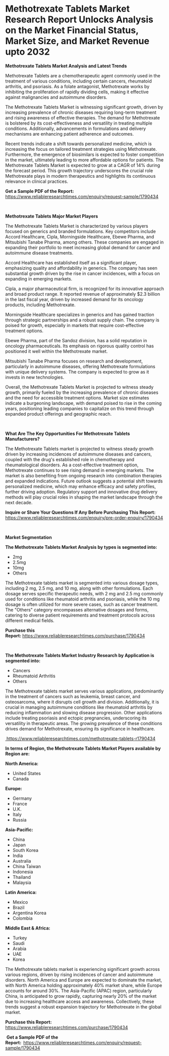 <p><h1>Methotrexate Tablets Market Research Report Unlocks Analysis on the Market Financial Status, Market Size, and Market Revenue upto 2032</h1></p><p><strong>Methotrexate Tablets Market Analysis and Latest Trends</strong></p>
<p><p>Methotrexate Tablets are a chemotherapeutic agent commonly used in the treatment of various conditions, including certain cancers, rheumatoid arthritis, and psoriasis. As a folate antagonist, Methotrexate works by inhibiting the proliferation of rapidly dividing cells, making it effective against malignancies and autoimmune disorders.</p><p>The Methotrexate Tablets Market is witnessing significant growth, driven by increasing prevalence of chronic diseases requiring long-term treatment and rising awareness of effective therapies. The demand for Methotrexate is bolstered by its cost-effectiveness and versatility in treating multiple conditions. Additionally, advancements in formulations and delivery mechanisms are enhancing patient adherence and outcomes.</p><p>Recent trends indicate a shift towards personalized medicine, which is increasing the focus on tailored treatment strategies using Methotrexate. Furthermore, the emergence of biosimilars is expected to foster competition in the market, ultimately leading to more affordable options for patients. The Methotrexate Tablets Market is expected to grow at a CAGR of 14% during the forecast period. This growth trajectory underscores the crucial role Methotrexate plays in modern therapeutics and highlights its continuous relevance in clinical practices.</p></p>
<p><strong>Get a Sample PDF of the Report:&nbsp;</strong> <a href="https://www.reliableresearchtimes.com/enquiry/request-sample/1790434?utm_campaign=2263&utm_medium=2&utm_source=Github&utm_content=ia&utm_term=19042025&utm_id=methotrexate-tablets">https://www.reliableresearchtimes.com/enquiry/request-sample/1790434</a></p>
<p>&nbsp;</p>
<p><strong>Methotrexate Tablets Major Market Players</strong></p>
<p><p>The Methotrexate Tablets Market is characterized by various players focused on generics and branded formulations. Key competitors include Accord Healthcare, Cipla, Morningside Healthcare, Ebewe Pharma, and Mitsubishi Tanabe Pharma, among others. These companies are engaged in expanding their portfolio to meet increasing global demand for cancer and autoimmune disease treatments.</p><p>Accord Healthcare has established itself as a significant player, emphasizing quality and affordability in generics. The company has seen substantial growth driven by the rise in cancer incidences, with a focus on expanding in emerging markets.</p><p>Cipla, a major pharmaceutical firm, is recognized for its innovative approach and broad product range. It reported revenue of approximately $2.3 billion in the last fiscal year, driven by increased demand for its oncology products, including Methotrexate.</p><p>Morningside Healthcare specializes in generics and has gained traction through strategic partnerships and a robust supply chain. The company is poised for growth, especially in markets that require cost-effective treatment options.</p><p>Ebewe Pharma, part of the Sandoz division, has a solid reputation in oncology pharmaceuticals. Its emphasis on rigorous quality control has positioned it well within the Methotrexate market.</p><p>Mitsubishi Tanabe Pharma focuses on research and development, particularly in autoimmune diseases, offering Methotrexate formulations with unique delivery systems. The company is expected to grow as it invests in new technologies.</p><p>Overall, the Methotrexate Tablets Market is projected to witness steady growth, primarily fueled by the increasing prevalence of chronic diseases and the need for accessible treatment options. Market size estimates indicate a burgeoning landscape, with demand poised to rise in the coming years, positioning leading companies to capitalize on this trend through expanded product offerings and geographic reach.</p></p>
<p>&nbsp;</p>
<p><strong>What Are The Key Opportunities For Methotrexate Tablets Manufacturers?</strong></p>
<p><p>The Methotrexate Tablets market is projected to witness steady growth driven by increasing incidences of autoimmune diseases and cancers, coupled with the drug's established role in chemotherapy and rheumatological disorders. As a cost-effective treatment option, Methotrexate continues to see rising demand in emerging markets. The market is also benefiting from ongoing research into combination therapies and expanded indications. Future outlook suggests a potential shift towards personalized medicine, which may enhance efficacy and safety profiles, further driving adoption. Regulatory support and innovative drug delivery methods will play crucial roles in shaping the market landscape through the next decade.</p></p>
<p><strong>Inquire or Share Your Questions If Any Before Purchasing This Report:</strong> <a href="https://www.reliableresearchtimes.com/enquiry/pre-order-enquiry/1790434?utm_campaign=2263&utm_medium=2&utm_source=Github&utm_content=ia&utm_term=19042025&utm_id=methotrexate-tablets">https://www.reliableresearchtimes.com/enquiry/pre-order-enquiry/1790434</a></p>
<p>&nbsp;</p>
<p><strong>Market Segmentation</strong></p>
<p><strong>The Methotrexate Tablets Market Analysis by types is segmented into:</strong></p>
<p><ul><li>2mg</li><li>2.5mg</li><li>10mg</li><li>Others</li></ul></p>
<p><p>The Methotrexate tablets market is segmented into various dosage types, including 2 mg, 2.5 mg, and 10 mg, along with other formulations. Each dosage serves specific therapeutic needs, with 2 mg and 2.5 mg commonly used for conditions like rheumatoid arthritis and psoriasis, while the 10 mg dosage is often utilized for more severe cases, such as cancer treatment. The "Others" category encompasses alternative dosages and forms, catering to diverse patient requirements and treatment protocols across different medical fields.</p></p>
<p><strong>Purchase this Report:&nbsp;</strong><a href="https://www.reliableresearchtimes.com/purchase/1790434?utm_campaign=2263&utm_medium=2&utm_source=Github&utm_content=ia&utm_term=19042025&utm_id=methotrexate-tablets">https://www.reliableresearchtimes.com/purchase/1790434</a></p>
<p>&nbsp;</p>
<p><strong>The Methotrexate Tablets Market Industry Research by Application is segmented into:</strong></p>
<p><ul><li>Cancers</li><li>Rheumatoid Arthritis</li><li>Others</li></ul></p>
<p><p>The Methotrexate tablets market serves various applications, predominantly in the treatment of cancers such as leukemia, breast cancer, and osteosarcoma, where it disrupts cell growth and division. Additionally, it is crucial in managing autoimmune conditions like rheumatoid arthritis by reducing inflammation and slowing disease progression. Other applications include treating psoriasis and ectopic pregnancies, underscoring its versatility in therapeutic areas. The growing prevalence of these conditions drives demand for Methotrexate, ensuring its significance in healthcare.</p></p>
<p><a href="https://www.reliableresearchtimes.com/methotrexate-tablets-r1790434?utm_campaign=2263&utm_medium=2&utm_source=Github&utm_content=ia&utm_term=19042025&utm_id=methotrexate-tablets">&nbsp;https://www.reliableresearchtimes.com/methotrexate-tablets-r1790434</a></p>
<p><strong>In terms of Region, the Methotrexate Tablets Market Players available by Region are:</strong></p>
<p>
    <p> <strong> North America: </strong>
        <ul>
            <li>United States</li>
            <li>Canada</li>
        </ul>
        </p> 
    <p> <strong> Europe: </strong>
        <ul>
            <li>Germany</li>
            <li>France</li>
            <li>U.K.</li>
            <li>Italy</li>
            <li>Russia</li>
        </ul>
        </p> 
    <p> <strong> Asia-Pacific: </strong>
        <ul>
            <li>China</li>
            <li>Japan</li>
            <li>South Korea</li>
            <li>India</li>
            <li>Australia</li>
            <li>China Taiwan</li>
            <li>Indonesia</li>
            <li>Thailand</li>
            <li>Malaysia</li>
        </ul>
        </p> 
    <p> <strong> Latin America: </strong>
        <ul>
            <li>Mexico</li>
            <li>Brazil</li>
            <li>Argentina Korea</li>
            <li>Colombia</li>
        </ul>
        </p> 
    <p> <strong> Middle East & Africa: </strong>
        <ul>
            <li>Turkey</li>
            <li>Saudi</li>
            <li>Arabia</li>
            <li>UAE</li>
            <li>Korea</li>
        </ul>
    </p>
    </p>
<p><p>The Methotrexate tablets market is experiencing significant growth across various regions, driven by rising incidences of cancer and autoimmune disorders. North America and Europe are expected to dominate the market, with North America holding approximately 40% market share, while Europe accounts for around 30%. The Asia-Pacific (APAC) region, particularly China, is anticipated to grow rapidly, capturing nearly 20% of the market due to increasing healthcare access and awareness. Collectively, these trends suggest a robust expansion trajectory for Methotrexate in the global market.</p></p>
<p><strong>Purchase this Report: </strong><a href="https://www.reliableresearchtimes.com/purchase/1790434?utm_campaign=2263&utm_medium=2&utm_source=Github&utm_content=ia&utm_term=19042025&utm_id=methotrexate-tablets">https://www.reliableresearchtimes.com/purchase/1790434</a></p>
<p>&nbsp;<strong>Get a Sample PDF of the Report:&nbsp;&nbsp;</strong><a href="https://www.reliableresearchtimes.com/enquiry/request-sample/1790434?utm_campaign=2263&utm_medium=2&utm_source=Github&utm_content=ia&utm_term=19042025&utm_id=methotrexate-tablets">https://www.reliableresearchtimes.com/enquiry/request-sample/1790434</a></p>
<p><strong></strong></p>
<p><p></p><p></p><p></p></p>
